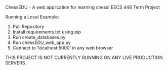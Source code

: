 ChessEDU - A web application for learning chess!
EECS 448 Term Project

Running a Local Example:
1. Pull Repository
2. Install requirements.txt using pip
3. Run create_databases.py
4. Run chessEDU_web_app.py
5. Connect to 'localhost:5000' in any web browser

THIS PROJECT IS NOT CURRENTLY RUNNING ON ANY LIVE PRODUCTION SERVERS.
